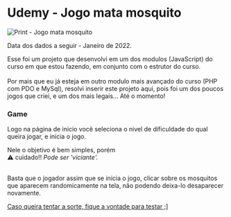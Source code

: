 # Udemy - Jogo mata mosquito

<img src="#" alt="Print - Jogo mata mosquito">

Data dos dados a seguir - Janeiro de 2022.

Esse foi um projeto que desenvolvi em um dos modulos (JavaScript) do curso em que estou fazendo, em conjunto com o estrutor do curso. 
<br>
<br>
Por mais que eu já esteja em outro modulo mais avançado do curso (PHP com PDO e MySql), resolvi inserir este projeto aqui, pois foi um dos poucos jogos que criei, e um dos mais legais... Até o momento!

### Game

Logo na página de inicio você seleciona o nivel de dificuldade do qual queira jogar, e inicia o jogo. 
 
Nele o objetivo é bem simples, porém <br>
⚠️ cuidado!! *Pode ser 'viciante'.* 

<br>
Basta que o jogador assim que se inicia o jogo, clicar sobre os mosquitos que aparecem randomicamente na tela, não podendo deixa-lo desaparecer novamente.

<a href="#">Caso queira tentar a sorte, fique a vontade para testar ;]</a>
